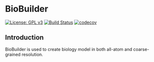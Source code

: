 # BioBuilder

[![License: GPL v3](https://img.shields.io/badge/License-GPLv3-blue.svg)](https://www.gnu.org/licenses/gpl-3.0)
[![Build Status](https://travis-ci.com/openpd-dev/biobuilder.svg?branch=main)](https://travis-ci.com/openpd-dev/biobuilder)
[![codecov](https://codecov.io/gh/openpd-dev/biobuilder/branch/main/graph/badge.svg?token=2O1CV31X7S)](https://codecov.io/gh/openpd-dev/biobuilder)

## Introduction

BioBuilder is used to create biology model in both all-atom and coarse-grained resolution.